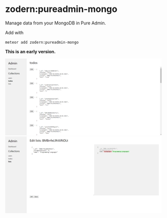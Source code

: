 # zodern:pureadmin-mongo

Manage data from your MongoDB in Pure Admin.

Add with 
```
meteor add zodern:pureadmin-mongo
```

**This is an early version.**

![Collection](./docs/collection.png)
![Editor](docs/editor.png)
